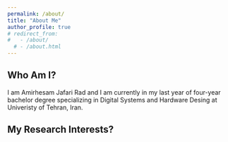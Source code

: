 ```yaml
---
permalink: /about/
title: "About Me"
author_profile: true
# redirect_from: 
#   - /about/
  # - /about.html
---
```


## Who Am I?
I am Amirhesam Jafari Rad and I am currently in my last year of four-year bachelor degree specializing in Digital Systems and Hardware Desing at Univeristy of Tehran, Iran.

## My Research Interests?




